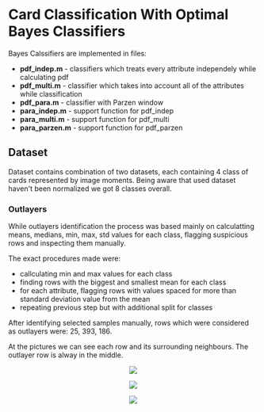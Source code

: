 # Card Classification With Optimal Bayes Classifiers

Bayes Calssifiers are implemented in files:
* **pdf_indep.m** - classifiers which treats every attribute independely while calculating pdf
* **pdf_multi.m** - classifier which takes into account all of the attributes while classification
* **pdf_para.m** - classifier with Parzen window
* **para_indep.m** - support function for pdf_indep
* **para_multi.m** - support function for pdf_multi
* **para_parzen.m** - support function for pdf_parzen

## Dataset 
Dataset contains combination of two datasets, each containing 4 class of cards represented by image moments. Being aware that used dataset haven't been normalized we got 8 classes overall.

### Outlayers
While outlayers identification the process was based mainly on calculatting means, medians, min, max, std values for each
class, flagging suspicious rows and inspecting them manually. 

The exact procedures made were:
* callculating min and max values for each class
* finding rows with the biggest and smallest mean for each class
* for each attribute, flagging rows with values spaced for more than standard deviation value from the mean
* repeating previous step but with additional split for classes

After identifying selected samples manually, rows which were considered as outlayers were: 25, 393, 186.

At the pictures we can see each row and its surrounding neighbours. The outlayer row is alway in the middle.

<p align="center">
  <img src = "https://imgur.com/UmSqwER.png"/>
</p>

<p align="center">
  <img src = "https://imgur.com/aFYjWq7.png"/>
</p>

<p align="center">
  <img src = "https://imgur.com/Gw0mmsq.png"/>
</p>
